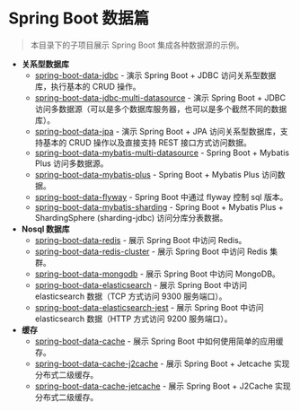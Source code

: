 # Spring Boot 数据篇

> 本目录下的子项目展示 Spring Boot 集成各种数据源的示例。

- **关系型数据库**
  - [spring-boot-data-jdbc](https://github.com/dunwu/spring-boot-tutorial/tree/master/codes/data/spring-boot-data-jdbc) - 演示 Spring Boot + JDBC 访问关系型数据库，执行基本的 CRUD 操作。
  - [spring-boot-data-jdbc-multi-datasource](https://github.com/dunwu/spring-boot-tutorial/tree/master/codes/data/spring-boot-data-jdbc-multi-datasource) - 演示 Spring Boot + JDBC 访问多数据源（可以是多个数据库服务器，也可以是多个截然不同的数据库）。
  - [spring-boot-data-jpa](https://github.com/dunwu/spring-boot-tutorial/tree/master/codes/data/spring-boot-data-jpa) - 演示 Spring Boot + JPA 访问关系型数据库，支持基本的 CRUD 操作以及直接支持 REST 接口方式访问数据。
  - [spring-boot-data-mybatis-multi-datasource](https://github.com/dunwu/spring-boot-tutorial/tree/master/codes/data/spring-boot-data-mybatis-multi-datasource) - Spring Boot + Mybatis Plus 访问多数据源。
  - [spring-boot-data-mybatis-plus](https://github.com/dunwu/spring-boot-tutorial/tree/master/codes/data/spring-boot-data-mybatis-plus) - Spring Boot + Mybatis Plus 访问数据。
  - [spring-boot-data-flyway](https://github.com/dunwu/spring-boot-tutorial/tree/master/codes/data/spring-boot-data-flyway) - Spring Boot 中通过 flyway 控制 sql 版本。
  - [spring-boot-data-mybatis-sharding](https://github.com/dunwu/spring-boot-tutorial/tree/master/codes/data/spring-boot-data-mybatis-sharding) - Spring Boot + Mybatis Plus + ShardingSphere (sharding-jdbc) 访问分库分表数据。
- **Nosql 数据库**
  - [spring-boot-data-redis](https://github.com/dunwu/spring-boot-tutorial/tree/master/codes/data/spring-boot-data-redis) - 展示 Spring Boot 中访问 Redis。
  - [spring-boot-data-redis-cluster](https://github.com/dunwu/spring-boot-tutorial/tree/master/codes/data/spring-boot-data-redis-cluster) - 展示 Spring Boot 中访问 Redis 集群。
  - [spring-boot-data-mongodb](https://github.com/dunwu/spring-boot-tutorial/tree/master/codes/data/spring-boot-data-mongodb) - 展示 Spring Boot 中访问 MongoDB。
  - [spring-boot-data-elasticsearch](https://github.com/dunwu/spring-boot-tutorial/tree/master/codes/data/spring-boot-data-elasticsearch) - 展示 Spring Boot 中访问 elasticsearch 数据（TCP 方式访问 9300 服务端口）。
  - [spring-boot-data-elasticsearch-jest](https://github.com/dunwu/spring-boot-tutorial/tree/master/codes/data/spring-boot-data-elasticsearch-jest) - 展示 Spring Boot 中访问 elasticsearch 数据（HTTP 方式访问 9200 服务端口）。
- **缓存**
  - [spring-boot-data-cache](https://github.com/dunwu/spring-boot-tutorial/tree/master/codes/data/spring-boot-data-cache) - 展示 Spring Boot 中如何使用简单的应用缓存。
  - [spring-boot-data-cache-j2cache](https://github.com/dunwu/spring-boot-tutorial/tree/master/codes/data/spring-boot-data-cache-j2cache) - 展示 Spring Boot + Jetcache 实现分布式二级缓存。
  - [spring-boot-data-cache-jetcache](https://github.com/dunwu/spring-boot-tutorial/tree/master/codes/data/spring-boot-data-cache-jetcache) - 展示 Spring Boot + J2Cache 实现分布式二级缓存。
